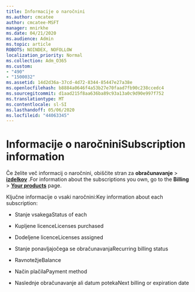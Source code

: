 ```yaml
---
title: Informacije o naročnini
ms.author: cmcatee
author: cmcatee-MSFT
manager: mnirkhe
ms.date: 04/21/2020
ms.audience: Admin
ms.topic: article
ROBOTS: NOINDEX, NOFOLLOW
localization_priority: Normal
ms.collection: Adm_O365
ms.custom:
- "490"
- "1500032"
ms.assetid: 14d2d36a-37cd-4d72-8344-85447e27a38e
ms.openlocfilehash: b8884a0646f4a53b27e70faad7fb90c238ccedc4
ms.sourcegitcommit: d1aad215f8aa636ba89c93a13a0c9d90e997f752
ms.translationtype: MT
ms.contentlocale: sl-SI
ms.lasthandoff: 05/06/2020
ms.locfileid: "44063345"
---
```

# <a name="subscription-information"></a><span data-ttu-id="17065-102">Informacije o naročnini</span><span class="sxs-lookup"><span data-stu-id="17065-102">Subscription information</span></span>

<span data-ttu-id="17065-103">Če želite več informacij o naročnini, obiščite stran za **obračunavanje** \> **[izdelkov](https://go.microsoft.com/fwlink/p/?linkid=842054)** .</span><span class="sxs-lookup"><span data-stu-id="17065-103">For information about the subscriptions you own, go to the **Billing** \> **[Your products](https://go.microsoft.com/fwlink/p/?linkid=842054)** page.</span></span>
  
<span data-ttu-id="17065-104">Ključne informacije o vsaki naročnini:</span><span class="sxs-lookup"><span data-stu-id="17065-104">Key information about each subscription:</span></span>
  
- <span data-ttu-id="17065-105">Stanje vsakega</span><span class="sxs-lookup"><span data-stu-id="17065-105">Status of each</span></span>

- <span data-ttu-id="17065-106">Kupljene licence</span><span class="sxs-lookup"><span data-stu-id="17065-106">Licenses purchased</span></span>

- <span data-ttu-id="17065-107">Dodeljene licence</span><span class="sxs-lookup"><span data-stu-id="17065-107">Licenses assigned</span></span>

- <span data-ttu-id="17065-108">Stanje ponavljajočega se obračunavanja</span><span class="sxs-lookup"><span data-stu-id="17065-108">Recurring billing status</span></span>

- <span data-ttu-id="17065-109">Ravnotežje</span><span class="sxs-lookup"><span data-stu-id="17065-109">Balance</span></span>

- <span data-ttu-id="17065-110">Način plačila</span><span class="sxs-lookup"><span data-stu-id="17065-110">Payment method</span></span>

- <span data-ttu-id="17065-111">Naslednje obračunavanje ali datum poteka</span><span class="sxs-lookup"><span data-stu-id="17065-111">Next billing or expiration date</span></span>